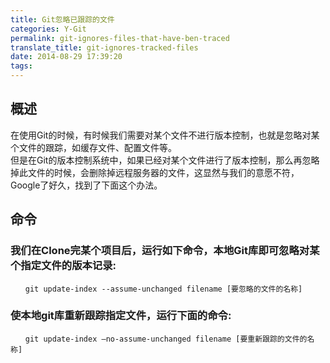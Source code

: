 ```yaml
---
title: Git忽略已跟踪的文件
categories: Y-Git
permalink: git-ignores-files-that-have-ben-traced
translate_title: git-ignores-tracked-files
date: 2014-08-29 17:39:20
tags:
---
```

## 概述
在使用Git的时候，有时候我们需要对某个文件不进行版本控制，也就是忽略对某个文件的跟踪，如缓存文件、配置文件等。  
但是在Git的版本控制系统中，如果已经对某个文件进行了版本控制，那么再忽略掉此文件的时候，会删除掉远程服务器的文件，这显然与我们的意愿不符，Google了好久，找到了下面这个办法。
## 命令
### 我们在Clone完某个项目后，运行如下命令，本地Git库即可忽略对某个指定文件的版本记录:
```
　　git update-index --assume-unchanged filename [要忽略的文件的名称]
```
### 使本地git库重新跟踪指定文件，运行下面的命令:
```
　　git update-index –no-assume-unchanged filename [要重新跟踪的文件的名称]
```